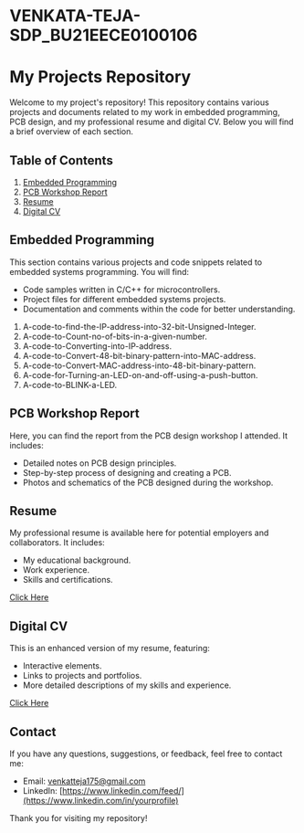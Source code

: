 # VENKATA-TEJA-SDP_BU21EECE0100106

# My Projects Repository

Welcome to my project's repository! This repository contains various projects and documents related to my work in embedded programming, PCB design, and my professional resume and digital CV. Below you will find a brief overview of each section.

## Table of Contents
1. [Embedded Programming](#embedded-programming)
2. [PCB Workshop Report](#pcb-workshop-report)
3. [Resume](#resume)
4. [Digital CV](#digital-cv)


## Embedded Programming
This section contains various projects and code snippets related to embedded systems programming. You will find:
- Code samples written in C/C++ for microcontrollers.
- Project files for different embedded systems projects.
- Documentation and comments within the code for better understanding.

1. A-code-to-find-the-IP-address-into-32-bit-Unsigned-Integer.
2. A-code-to-Count-no-of-bits-in-a-given-number.
3. A-code-to-Converting-into-IP-address.
4. A-code-to-Convert-48-bit-binary-pattern-into-MAC-address.
5. A-code-to-Convert-MAC-address-into-48-bit-binary-pattern.
6. A-code-for-Turning-an-LED-on-and-off-using-a-push-button.
7. A-code-to-BLINK-a-LED.


## PCB Workshop Report
Here, you can find the report from the PCB design workshop I attended. It includes:
- Detailed notes on PCB design principles.
- Step-by-step process of designing and creating a PCB.
- Photos and schematics of the PCB designed during the workshop.


## Resume
My professional resume is available here for potential employers and collaborators. It includes:
- My educational background.
- Work experience.
- Skills and certifications.

<a href="URL_OF_YOUR_HTML_FILE">Click Here</a>


## Digital CV
This is an enhanced version of my resume, featuring:
- Interactive elements.
- Links to projects and portfolios.
- More detailed descriptions of my skills and experience.


<a href="URL_OF_YOUR_HTML_FILE">Click Here</a>






## Contact
If you have any questions, suggestions, or feedback, feel free to contact me:
- Email: [venkatteja175@gmail.com](mailto:your-email@example.com)
- LinkedIn: [https://www.linkedin.com/feed/](https://www.linkedin.com/in/yourprofile)

Thank you for visiting my repository!
